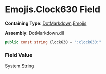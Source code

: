 # Emojis\.Clock630 Field

**Containing Type**: [DotMarkdown](../../README.md)\.[Emojis](../README.md)

**Assembly**: DotMarkdown\.dll

```csharp
public const string Clock630 = ":clock630:"
```

### Field Value

System\.[String](https://docs.microsoft.com/en-us/dotnet/api/system.string)